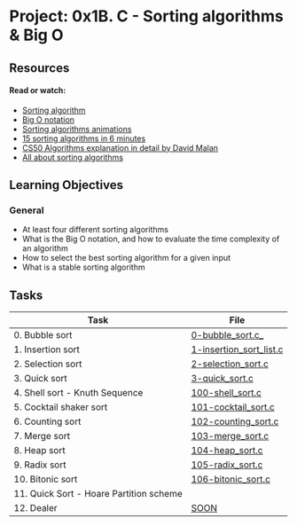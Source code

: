 # Project: 0x1B. C - Sorting algorithms & Big O

## Resources

#### Read or watch:

* [Sorting algorithm](https://intranet.alxswe.com/rltoken/-j5MKLBlzZAC2RfJ5DTBIg)
* [Big O notation](https://intranet.alxswe.com/rltoken/WRvrE2BaNVQFssHiUATTrw)
* [Sorting algorithms animations](https://intranet.alxswe.com/rltoken/ol0P7NbYVb5R31iOv4Q40A)
* [15 sorting algorithms in 6 minutes](https://intranet.alxswe.com/rltoken/_I0aEvhfJ66Xyob6dd9Utw)
* [CS50 Algorithms explanation in detail by David Malan](https://intranet.alxswe.com/rltoken/Ea93HeEYuNkOL7sGb6zzGg)
* [All about sorting algorithms](https://intranet.alxswe.com/rltoken/21X_eaj5RGcLIL9mZv2sqw)
## Learning Objectives

### General

* At least four different sorting algorithms
* What is the Big O notation, and how to evaluate the time complexity of an algorithm
* How to select the best sorting algorithm for a given input
* What is a stable sorting algorithm
## Tasks

| Task | File |
| ---- | ---- |
| 0. Bubble sort | [0-bubble_sort.c_](./bubble) |
| 1. Insertion sort | [1-insertion_sort_list.c](./insertion) |
| 2. Selection sort | [2-selection_sort.c](./select) |
| 3. Quick sort | [3-quick_sort.c](./sort) |
| 4. Shell sort - Knuth Sequence | [100-shell_sort.c](./shell) |
| 5. Cocktail shaker sort | [101-cocktail_sort.c](./cocktail) |
| 6. Counting sort | [102-counting_sort.c](./counting) |
| 7. Merge sort | [103-merge_sort.c](./merge) |
| 8. Heap sort | [104-heap_sort.c](./heap) |
| 9. Radix sort | [105-radix_sort.c](./radix) |
| 10. Bitonic sort | [106-bitonic_sort.c](./bitonic) |
| 11. Quick Sort - Hoare Partition scheme | [](./) |
| 12. Dealer | [SOON](./) |